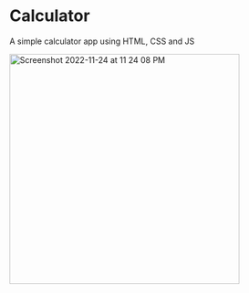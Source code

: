 # Calculator
A simple calculator app using HTML, CSS and JS

<img width="403" alt="Screenshot 2022-11-24 at 11 24 08 PM" src="https://user-images.githubusercontent.com/85258317/203808409-84af6d85-82ed-48cb-bce6-475aeaaea4df.png">
